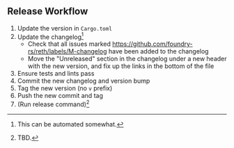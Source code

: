 ## Release Workflow

1. Update the version in `Cargo.toml`
2. Update the changelog[^1]
    - Check that all issues marked https://github.com/foundry-rs/reth/labels/M-changelog have been added to the changelog
    - Move the "Unreleased" section in the changelog under a new header with the new version, and fix up the links in the bottom of the file
3. Ensure tests and lints pass
4. Commit the new changelog and version bump
5. Tag the new version (no `v` prefix)
6. Push the new commit and tag
7. (Run release command)[^2]

[^1]: This can be automated somewhat.
[^2]: TBD.